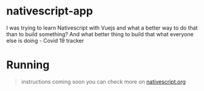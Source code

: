 # nativescript-app
I was trying to learn Nativescript with Vuejs and what a better way to do that than to build something? And what better thing to build that what everyone else is doing - Covid 19 tracker

# Running
> instructions coming soon you can check more on [nativescript.org](nativescript.org)
